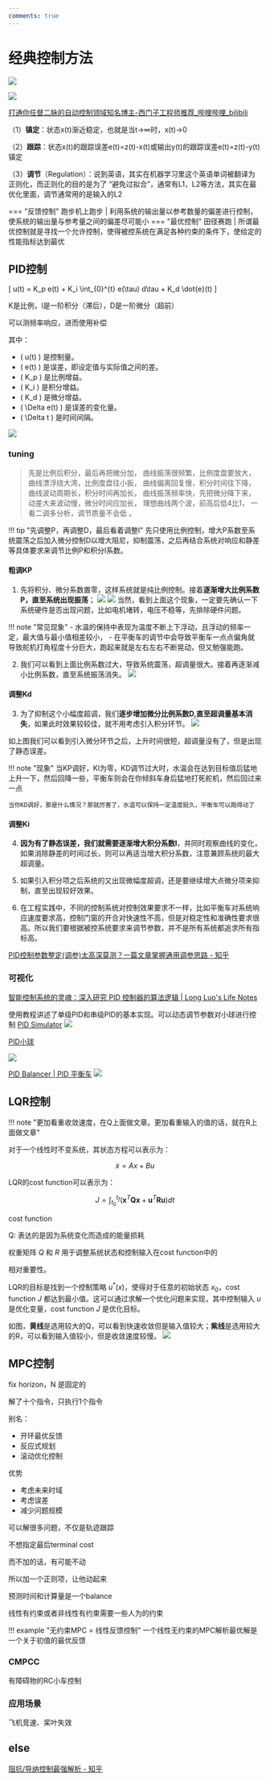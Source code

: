 ```yaml
---
comments: true
---
```

# 经典控制方法
![](https://philfan-pic.oss-cn-beijing.aliyuncs.com/img/20241025103707.png)

![](https://philfan-pic.oss-cn-beijing.aliyuncs.com/img/20241025103623.png)


[打通你任督二脉的自动控制领域知名博主-西门子工程师推荐\_哔哩哔哩\_bilibili](https://www.bilibili.com/video/BV1Bu411e762)




（1）**镇定**：状态x(t)渐近稳定，也就是当t->∞时，x(t)->0

（2）**跟踪**：状态x(t)的跟踪误差e(t)=z(t)-x(t)或输出y(t)的跟踪误差e(t)=z(t)-y(t)镇定

（3）**调节**（Regulation）：说到英语，其实在机器学习里这个英语单词被翻译为 正则化，而正则化的目的是为了 “避免过拟合”，通常有L1，L2等方法，其实在最优化里面，调节通常用的是输入的L2


=== "反馈控制"
    跑步机上跑步 | 利用系统的输出量以参考数量的偏差进行控制，使系统的输出量与参考量之间的偏差尽可能小
=== "最优控制"
    田径赛跑 | 所谓最优控制就是寻找一个允许控制，使得被控系统在满足各种约束的条件下，使给定的性能指标达到最优



## PID控制


\[
u(t) = K_p e(t) + K_i \int_{0}^{t} e(\tau) d\tau + K_d \dot{e}(t)
\]

K是比例，I是一阶积分（滞后），D是一阶微分（超前）

可以测频率响应，进而使用补偿


其中：
- \( u(t) \) 是控制量。
- \( e(t) \) 是误差，即设定值与实际值之间的差。
- \( K_p \) 是比例增益。
- \( K_i \) 是积分增益。
- \( K_d \) 是微分增益。
- \( \Delta e(t) \) 是误差的变化量。
- \( \Delta t \) 是时间间隔。




![](https://philfan-pic.oss-cn-beijing.aliyuncs.com/img/20240925141821.png)



### tuning
> 先是比例后积分，最后再把微分加，
 曲线振荡很频繁，比例度盘要放大，
 曲线漂浮绕大湾，比例度盘往小扳，
 曲线偏离回复慢，积分时间往下降，
 曲线波动周期长，积分时间再加长， 
 曲线振荡频率快，先把微分降下来， 
 动差大来波动慢，微分时间应加长， 
 理想曲线两个波，前高后低4比1，
 一看二调多分析，调节质量不会低 。

!!! tip "先调整P，再调整D，最后看着调整I"
    先只使用比例控制，增大P系数至系统震荡之后加入微分控制D以增大阻尼，抑制震荡，之后再结合系统对响应和静差等具体要求来调节比例P和积分I系数。
#### 粗调KP
1. 先将积分、微分系数置零，这样系统就是纯比例控制。接着**逐渐增大比例系数P，直至系统出现振荡**；
![](https://philfan-pic.oss-cn-beijing.aliyuncs.com/img/20240925142009.png)
![](https://philfan-pic.oss-cn-beijing.aliyuncs.com/img/20240925142034.png)
当然，看到上面这个现象，一定要先确认一下系统硬件是否出现问题，比如电机堵转，电压不稳等，先排除硬件问题。

!!! note "常见现象"
    - 水温的保持中表现为温度不断上下浮动，且浮动的频率一定，最大值与最小值相差较小，
    - 在平衡车的调节中会导致平衡车一点点偏角就导致舵机打角程度十分巨大，跑起来就是左右左右不断晃动，但又勉强能跑。

2. 我们可以看到上面比例系数过大，导致系统震荡，超调量很大。接着再逐渐减小比例系数，直至系统振荡消失。
![](https://philfan-pic.oss-cn-beijing.aliyuncs.com/img/20240925142217.png)

#### 调整Kd
3. 为了抑制这个小幅度超调，我们**逐步增加微分比例系数D,直至超调量基本消失**，如果此时效果较较佳，就不用考虑引入积分环节。
![](https://philfan-pic.oss-cn-beijing.aliyuncs.com/img/20240925142312.png)

如上图我们可以看到引入微分环节之后，上升时间很短，超调量没有了，但是出现了静态误差。

!!! note "现象"
    当KP调好，KI为零，KD调节过大时，水温会在达到目标值后猛地上升一下，然后回降一些，平衡车则会在你倾斜车身后猛地打死舵机，然后回过来一点

    当你KD调好，那是什么情况？那就厉害了，水温可以保持一定温度挺久，平衡车可以跑得动了


#### 调整Ki
4. **因为有了静态误差，我们就需要逐渐增大积分系数I**，并同时观察曲线的变化，如果消除静差的时间过长，则可以再适当增大积分系数，注意兼顾系统的最大超调量。

5. 如果引入积分项之后系统的又出现微幅度超调，还是要继续增大点微分项来抑制，直至出现较好效果。

6. 在工程实践中，不同的控制系统对控制效果要求不一样，比如平衡车对系统响应速度要求高，控制门窗的开合对快速性不高，但是对稳定性和准确性要求很高。所以我们要根据被控系统要求来调节参数，并不是所有系统都追求所有指标高。

[PID控制参数整定(调参)太高深莫测？一篇文章掌握通用调参思路 - 知乎](https://zhuanlan.zhihu.com/p/682201675)

### 可视化
[智能控制系统的灵魂：深入研究 PID 控制器的算法逻辑 | Long Luo's Life Notes](https://www.longluo.me/blog/2023/05/05/pid/)

使用教程讲述了单级PID和串级PID的基本实现。可以动态调节参数对小球进行控制
[PID Simulator](https://pid-simulator-web.skythinker.top/)
![](https://philfan-pic.oss-cn-beijing.aliyuncs.com/img/20240925140315.png)


[PID小球](https://www.longluo.me/projects/pid/)

![](https://philfan-pic.oss-cn-beijing.aliyuncs.com/img/20240925143658.png)

[PID Balancer | PID 平衡车](https://www.longluo.me/projects/pidcart/)
![](https://philfan-pic.oss-cn-beijing.aliyuncs.com/img/20240925134951.png)

## LQR控制

!!! note "更加看重收敛速度，在Q上面做文章。更加看重输入的值的话，就在R上面做文章"

对于一个线性时不变系统，其状态方程可以表示为：

$$\dot{x} = Ax + Bu$$



LQR的cost function可以表示为：

$$
J = \int_{t_0}^{t_f} \left( \mathbf{x}^T \mathbf{Q} \mathbf{x} + \mathbf{u}^T \mathbf{R} \mathbf{u} \right) dt
$$

cost function

Q: 表达的是因为系统变化而造成的能量损耗


权重矩阵 $Q$ 和 $R$ 用于调整系统状态和控制输入在cost function中的



相对重要性。

LQR的目标是找到一个控制策略 $u^*(x)$，使得对于任意的初始状态 $x_0$，cost function $J$ 都达到最小值。这可以通过求解一个优化问题来实现，其中控制输入 $u$ 是优化变量，cost function $J$ 是优化目标。


如图，**黄线**是选用较大的Q，可以看到快速收敛但是输入值较大；**紫线**是选用较大的R，可以看到输入值较小，但是收敛速度较慢。
![](https://philfan-pic.oss-cn-beijing.aliyuncs.com/img/20241003155424.png)


## MPC控制

fix horizon，N 是固定的

解了十个指令，只执行1个指令

别名：
- 开环最优反馈
- 反应式规划
- 滚动优化控制

优势
- 考虑未来时域
- 考虑误差
- 减少问题规模



可以解很多问题，不仅是轨迹跟踪

不想指定最后terminal cost

而不加的话，有可能不动

所以加一个正则项，让他动起来


预测时间和计算量是一个balance

线性有约束或者非线性有约束需要一些人为的约束


!!! example "无约束MPC = 线性反馈控制"
一个线性无约束的MPC解析最优解是一个关于初值的最优反馈
### CMPCC

有障碍物的RC小车控制


### 应用场景
飞机竞速、桨叶失效



## else

[阻抗/导纳控制最强解析 - 知乎](https://zhuanlan.zhihu.com/p/126338809)